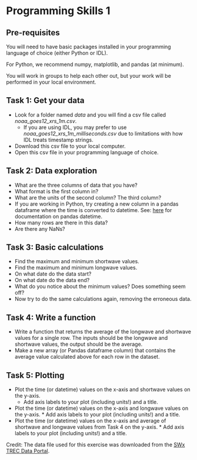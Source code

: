 # Programming Skills 1 

## Pre-requisites
You will need to have basic packages installed in your programming language of choice (either Python or IDL).

For Python, we recommend numpy, matplotlib, and pandas (at minimum).

You will work in groups to help each other out, but your work will be performed in your local environment.

## Task 1: Get your data

* Look for a folder named *data* and you will find a csv file called *noaa_goes12_xrs_1m.csv*.
	* If you are using IDL, you may prefer to use *noaa_goes12_xrs_1m_milliseconds.csv* due to limitations with how IDL treats timestamp strings.
* Download this csv file to your local computer.
* Open this csv file in your programming language of choice.

## Task 2: Data exploration

* What are the three columns of data that you have?
* What format is the first column in?
* What are the units of the second column? The third column?
* If you are working in Python, try creating a new column in a pandas dataframe where the time is converted to datetime. See: [here](https://pandas.pydata.org/docs/reference/api/pandas.to_datetime.html) for documentation on pandas datetime.
* How many rows are there in this data?
* Are there any NaNs?

## Task 3: Basic calculations

* Find the maximum and minimum shortwave values.
* Find the maximum and minimum longwave values.
* On what date do the data start?
* On what date do the data end?
* What do you notice about the minimum values? Does something seem off?
* Now try to do the same calculations again, removing the erroneous data.

## Task 4: Write a function

* Write a function that returns the average of the longwave and shortwave values for a single row. The inputs should be the longwave and shortwave values, the output should be the average.
* Make a new array (or Pandas dataframe column) that contains the average value calculated above for each row in the dataset.

## Task 5: Plotting

* Plot the time (or datetime) values on the x-axis and shortwave values on the y-axis.
	* Add axis labels to your plot (including units!) and a title.
* Plot the time (or datetime) values on the x-axis and longwave values on the y-axis.
        * Add axis labels to your plot (including units!) and a title.
* Plot the time (or datetime) values on the x-axis and average of shortwave and longwave values from Task 4 on the y-axis.
        * Add axis labels to your plot (including units!) and a title.




Credit: The data file used for this exercise was downloaded from the [SWx TREC Data Portal](https://lasp.colorado.edu/space-weather-portal/home).
